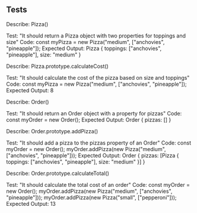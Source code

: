## Tests

Describe: Pizza()

Test: "It should return a Pizza object with two properties for toppings and size"
Code: const myPizza = new Pizza("medium", ["anchovies", "pineapple"]);
Expected Output: Pizza { toppings: ["anchovies", "pineapple"], size: "medium" }

Describe: Pizza.prototype.calculateCost()

Test: "It should calculate the cost of the pizza based on size and toppings"
Code: const myPizza = new Pizza("medium", ["anchovies", "pineapple"]);
Expected Output: 8

Describe: Order()

Test: "It should return an Order object with a property for pizzas"
Code: const myOrder = new Order();
Expected Output: Order { pizzas: [] }

Describe: Order.prototype.addPizza()

Test: "It should add a pizza to the pizzas property of an Order"
Code: const myOrder = new Order();
myOrder.addPizza(new Pizza("medium", ["anchovies", "pineapple"]));
Expected Output: Order { pizzas: [Pizza { toppings: ["anchovies", "pineapple"], size: "medium" }] }

Describe: Order.prototype.calculateTotal()

Test: "It should calculate the total cost of an order"
Code: const myOrder = new Order();
myOrder.addPizza(new Pizza("medium", ["anchovies", "pineapple"]));
myOrder.addPizza(new Pizza("small", ["pepperoni"]));
Expected Output: 13
